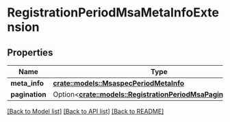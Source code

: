 # RegistrationPeriodMsaMetaInfoExtension

## Properties

Name | Type | Description | Notes
------------ | ------------- | ------------- | -------------
**meta_info** | [**crate::models::MsaspecPeriodMetaInfo**](msaspec.MetaInfo.md) |  |
**pagination** | Option<[**crate::models::RegistrationPeriodMsaPagingExtension**](registration.MSAPagingExtension.md)> |  | [optional]

[[Back to Model list]](../README.md#documentation-for-models) [[Back to API list]](../README.md#documentation-for-api-endpoints) [[Back to README]](../README.md)
